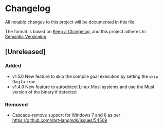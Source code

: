 # Changelog

All notable changes to this project will be documented in this file.

The format is based on [Keep a Changelog](https://keepachangelog.com/en/1.1.0/),
and this project adheres to [Semantic Versioning](https://semver.org/spec/v2.0.0.html).

## [Unreleased]

### Added

- v1.5.0 New feature to skip the compile goal execution by setting the `skip` flag to `true`
- v1.4.0 New feature to autodetect Linux Musl systems and use the Musl version of the
binary if detected

### Removed

- Cascade-remove support for Windows 7 and 8 as per https://github.com/dart-lang/sdk/issues/54509
